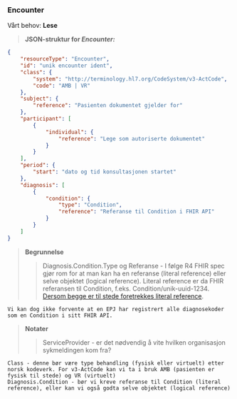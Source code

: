 ### Encounter

Vårt behov: **Lese**

> **JSON-struktur for _Encounter:_**

```json
{
    "resourceType": "Encounter",
    "id": "unik encounter ident",
    "class": {
        "system": "http://terminology.hl7.org/CodeSystem/v3-ActCode",
        "code": "AMB | VR"
    },
    "subject": {
        "reference": "Pasienten dokumentet gjelder for"
    },
    "participant": [
        {
            "individual": {
                "reference": "Lege som autoriserte dokumentet"
            }
        }
    ],
    "period": {
        "start": "dato og tid konsultasjonen startet"
    },
    "diagnosis": [
        {
            "condition": {
                "type": "Condition",
                "reference": "Referanse til Condition i FHIR API"
            }
        }
    ]
}
```

> **Begrunnelse**
>
> > Diagnosis.Condition.Type og Referanse - I følge R4 FHIR spec gjør rom for at man kan ha en referanse (literal reference) eller selve objektet (logical reference). Literal reference er da FHIR referansen til Condition, f.eks. Condition/unik-uuid-1234. [Dersom begge er til stede foretrekkes literal reference](https://www.hl7.org/fhir/R4/references.html#logical).

    Vi kan dog ikke forvente at en EPJ har registrert alle diagnosekoder som en Condition i sitt FHIR API.

> **Notater**
>
> > ServiceProvider - er det nødvendig å vite hvilken organisasjon sykmeldingen kom fra?

    Class - denne bør være type behandling (fysisk eller virtuelt) etter norsk kodeverk. For v3-ActCode kan vi ta i bruk AMB (pasienten er fysisk til stede) og VR (virtuelt)
    Diagnosis.Condition - bør vi kreve referanse til Condition (literal reference), eller kan vi også godta selve objektet (logical reference)
